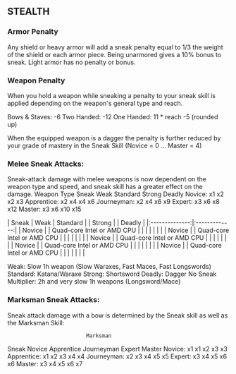 ## STEALTH

### Armor Penalty
Any shield or heavy armor will add a sneak penalty equal to 1/3 the weight of the shield or each armor piece. Being unarmored gives a 10% bonus to sneak. Light armor has no penalty or bonus.

### Weapon Penalty
When you hold a weapon while sneaking a penalty to your sneak skill is applied depending on the weapon's general type and reach.

Bows & Staves: -6
Two Handed:  -12
One Handed: 11 * reach -5 (rounded up)

When the equipped weapon is a dagger the penalty is further reduced by your grade of mastery in the Sneak Skill
(Novice = 0 ... Master = 4)

### Melee Sneak Attacks:
Sneak-attack damage with melee weapons is now dependent on the weapon type and speed, and sneak skill has a greater effect on the damage.
                           Weapon Type
Sneak              Weak Standard Strong Deadly
Novice:            x1    x2      x2      x3
Apprentice:        x2    x4      x4      x6
Journeyman:        x2    x4      x6      x9
Expert:            x3    x6      x8      x12
Master:            x3    x6      x10     x15 

| Sneak    | Weak | Standard | | Strong | | Deadly |
|:--------------:|:-------------:|
| Novice | | Quad-core Intel or AMD CPU | |   | |   | |   |
| Novice | | Quad-core Intel or AMD CPU | |   | |   | |   |
| Novice | | Quad-core Intel or AMD CPU | |   | |   | |   |
| Novice | | Quad-core Intel or AMD CPU | |   | |   | |   |
| Novice | | Quad-core Intel or AMD CPU | |   | |   | |   |

Weak: Slow 1h weapon (Slow Waraxes, Fast Maces, Fast Longswords)
Standard: Katana/Waraxe
Strong: Shortsword
Deadly: Dagger
No Sneak Multiplier: 2h and very slow 1h weapons (Longsword/Mace)

### Marksman Sneak Attacks:
Sneak attack damage with a bow is determined by the Sneak skill
as well as the Marksman Skill:

                             Marksman
Sneak                Novice Apprentice Journeyman Expert Master
Novice:               x1     x1         x2         x3     x3
Apprentice:           x1     x2         x3         x4     x4
Journeyman:           x2     x3         x4         x5     x5
Expert:               x3     x4         x5         x6     x6
Master:               x3     x4         x5         x6     x7
